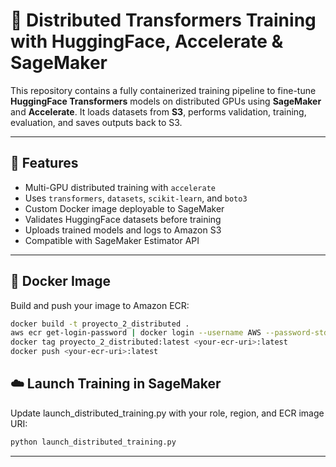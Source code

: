 # 🤖 Distributed Transformers Training with HuggingFace, Accelerate & SageMaker

This repository contains a fully containerized training pipeline to fine-tune **HuggingFace Transformers** models on distributed GPUs using **SageMaker** and **Accelerate**. It loads datasets from **S3**, performs validation, training, evaluation, and saves outputs back to S3.

---

## 🚀 Features

- Multi-GPU distributed training with `accelerate`
- Uses `transformers`, `datasets`, `scikit-learn`, and `boto3`
- Custom Docker image deployable to SageMaker
- Validates HuggingFace datasets before training
- Uploads trained models and logs to Amazon S3
- Compatible with SageMaker Estimator API

---

## 🐳 Docker Image

Build and push your image to Amazon ECR:

```bash
docker build -t proyecto_2_distributed .
aws ecr get-login-password | docker login --username AWS --password-stdin <your-ecr-repo>
docker tag proyecto_2_distributed:latest <your-ecr-uri>:latest
docker push <your-ecr-uri>:latest
```

## ☁️ Launch Training in SageMaker

Update launch_distributed_training.py with your role, region, and ECR image URI:

```bash
python launch_distributed_training.py
```

---
